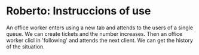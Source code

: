 # Roberto: Instruccions of use

An office worker enters using a new tab and attends to the users of a single queue.
We can create tickets and the number increases. Then an office worker clicl in 'following' and attends the next client.
We can get the history of the situation.
